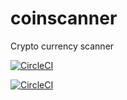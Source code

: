 # coinscanner
Crypto currency scanner

[![CircleCI](https://dl.circleci.com/status-badge/img/gh/jtorrestobena/coinscanner/tree/main.svg?style=svg&circle-token=16e29414ace5991b4ecf9bdc0eec6accbc078328)](https://dl.circleci.com/status-badge/redirect/gh/jtorrestobena/coinscanner/tree/main)

[![CircleCI](https://dl.circleci.com/insights-snapshot/gh/jtorrestobena/coinscanner/main/build-test/badge.svg?window=30d&circle-token=f1da131f6d960e5051f881a98bda6e6cd73f8197)](https://app.circleci.com/insights/github/jtorrestobena/coinscanner/workflows/build-test/overview?branch=main&reporting-window=last-30-days&insights-snapshot=true)
